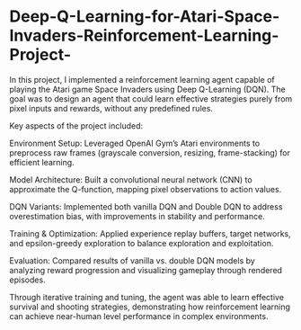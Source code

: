 # Deep-Q-Learning-for-Atari-Space-Invaders-Reinforcement-Learning-Project-
In this project, I implemented a reinforcement learning agent capable of playing the Atari game Space Invaders using Deep Q-Learning (DQN). The goal was to design an agent that could learn effective strategies purely from pixel inputs and rewards, without any predefined rules.

Key aspects of the project included:

Environment Setup: Leveraged OpenAI Gym’s Atari environments to preprocess raw frames (grayscale conversion, resizing, frame-stacking) for efficient learning.

Model Architecture: Built a convolutional neural network (CNN) to approximate the Q-function, mapping pixel observations to action values.

DQN Variants: Implemented both vanilla DQN and Double DQN to address overestimation bias, with improvements in stability and performance.

Training & Optimization: Applied experience replay buffers, target networks, and epsilon-greedy exploration to balance exploration and exploitation.

Evaluation: Compared results of vanilla vs. double DQN models by analyzing reward progression and visualizing gameplay through rendered episodes.

Through iterative training and tuning, the agent was able to learn effective survival and shooting strategies, demonstrating how reinforcement learning can achieve near-human level performance in complex environments.
